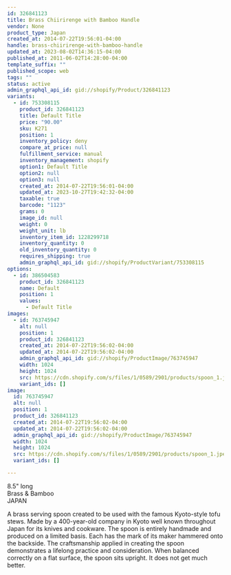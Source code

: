 ```yaml
---
id: 326841123
title: Brass Chiirirenge with Bamboo Handle
vendor: None
product_type: Japan
created_at: 2014-07-22T19:56:01-04:00
handle: brass-chiirirenge-with-bamboo-handle
updated_at: 2023-08-02T14:36:15-04:00
published_at: 2011-06-02T14:28:00-04:00
template_suffix: ""
published_scope: web
tags: ""
status: active
admin_graphql_api_id: gid://shopify/Product/326841123
variants:
  - id: 753308115
    product_id: 326841123
    title: Default Title
    price: "90.00"
    sku: K271
    position: 1
    inventory_policy: deny
    compare_at_price: null
    fulfillment_service: manual
    inventory_management: shopify
    option1: Default Title
    option2: null
    option3: null
    created_at: 2014-07-22T19:56:01-04:00
    updated_at: 2023-10-27T19:42:32-04:00
    taxable: true
    barcode: "1123"
    grams: 0
    image_id: null
    weight: 0
    weight_unit: lb
    inventory_item_id: 1228299718
    inventory_quantity: 0
    old_inventory_quantity: 0
    requires_shipping: true
    admin_graphql_api_id: gid://shopify/ProductVariant/753308115
options:
  - id: 386504583
    product_id: 326841123
    name: Default
    position: 1
    values:
      - Default Title
images:
  - id: 763745947
    alt: null
    position: 1
    product_id: 326841123
    created_at: 2014-07-22T19:56:02-04:00
    updated_at: 2014-07-22T19:56:02-04:00
    admin_graphql_api_id: gid://shopify/ProductImage/763745947
    width: 1024
    height: 1024
    src: https://cdn.shopify.com/s/files/1/0589/2901/products/spoon_1.jpeg?v=1406073362
    variant_ids: []
image:
  id: 763745947
  alt: null
  position: 1
  product_id: 326841123
  created_at: 2014-07-22T19:56:02-04:00
  updated_at: 2014-07-22T19:56:02-04:00
  admin_graphql_api_id: gid://shopify/ProductImage/763745947
  width: 1024
  height: 1024
  src: https://cdn.shopify.com/s/files/1/0589/2901/products/spoon_1.jpeg?v=1406073362
  variant_ids: []

---
```


8.5" long  
Brass & Bamboo  
JAPAN

A brass serving spoon created to be used with the famous Kyoto-style tofu stews. Made by a 400-year-old company in Kyoto well known throughout Japan for its knives and cookware. The spoon is entirely handmade and produced on a limited basis. Each has the mark of its maker hammered onto the backside. The craftsmanship applied in creating the spoon demonstrates a lifelong practice and consideration. When balanced correctly on a flat surface, the spoon sits upright. It does not get much better.